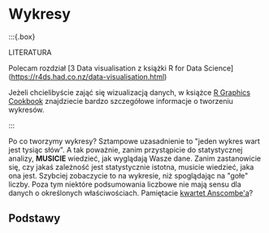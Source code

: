 # Wykresy

:::{.box}

LITERATURA

Polecam rozdział [3 Data visualisation z książki R for Data Science] (https://r4ds.had.co.nz/data-visualisation.html)

Jeżeli chcielibyście zająć się wizualizacją danych, w książce [R Graphics Cookbook](https://r-graphics.org) znajdziecie bardzo szczegółowe informacje o tworzeniu wykresów.

:::

Po co tworzymy wykresy? Sztampowe uzasadnienie to "jeden wykres wart jest tysiąc słów". A tak poważnie, zanim przystąpicie do statystycznej analizy, **MUSICIE** wiedzieć, jak wyglądają Wasze dane. Zanim zastanowicie się, czy jakaś zależność jest statystycznie istotna, musicie wiedzieć, jaka ona jest. Szybciej zobaczycie to na wykresie, niż spoglądając na "gołe" liczby. Poza tym niektóre podsumowania liczbowe nie mają sensu dla danych o określonych właściwościach. Pamiętacie [kwartet Anscombe'a](https://pl.wikipedia.org/wiki/Kwartet_Anscombe’a)?

## Podstawy



